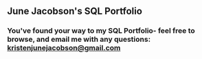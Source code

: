 ## June Jacobson's SQL Portfolio

### You've found your way to my SQL Portfolio- feel free to browse, and email me with any questions: kristenjunejacobson@gmail.com
